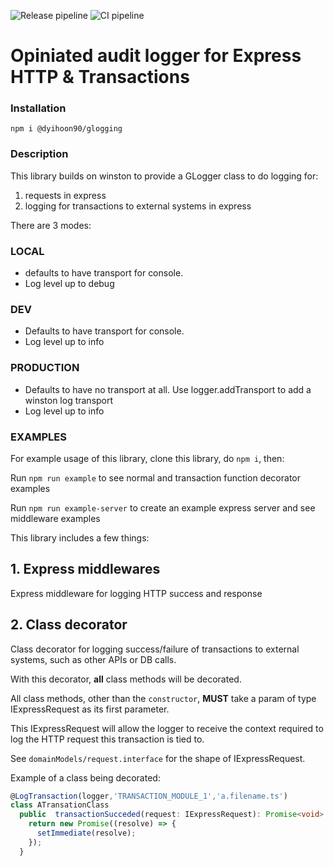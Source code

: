![Release pipeline](https://github.com/dyihoon90/glogging/workflows/Release%20Package%20to%20NPM/badge.svg)
![CI pipeline](https://github.com/dyihoon90/glogging/workflows/Run%20CI%20per%20push%20to%20Github%20repo/badge.svg)

# Opiniated audit logger for Express HTTP & Transactions

### Installation

`npm i @dyihoon90/glogging`

### Description

This library builds on winston to provide a GLogger class to do logging for:

1. requests in express
2. logging for transactions to external systems in express

There are 3 modes:

### LOCAL
- defaults to have transport for console.
- Log level up to debug
### DEV
- Defaults to have transport for console.
- Log level up to info
### PRODUCTION
- Defaults to have no transport at all. Use logger.addTransport to add a winston log transport
- Log level up to info

### EXAMPLES

For example usage of this library, clone this library, do `npm i`, then:

Run `npm run example` to see normal and transaction function decorator examples

Run `npm run example-server` to create an example express server and see middleware examples


This library includes a few things:

## 1. Express middlewares

Express middleware for logging HTTP success and response

## 2. Class decorator

Class decorator for logging success/failure of transactions to external systems, such as other APIs or DB calls.

With this decorator, **all** class methods will be decorated.

All class methods, other than the `constructor`, **MUST** take a param of type IExpressRequest as its first parameter.

This IExpressRequest will allow the logger to receive the context required to log the HTTP request this transaction is tied to.

See `domainModels/request.interface` for the shape of IExpressRequest.

Example of a class being decorated:

```typescript
@LogTransaction(logger,'TRANSACTION_MODULE_1','a.filename.ts')
class ATransationClass
  public  transactionSucceded(request: IExpressRequest): Promise<void> {
    return new Promise((resolve) => {
      setImmediate(resolve);
    });
  }
```
